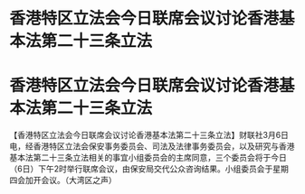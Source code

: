 # 香港特区立法会今日联席会议讨论香港基本法第二十三条立法

# 香港特区立法会今日联席会议讨论香港基本法第二十三条立法

【香港特区立法会今日联席会议讨论香港基本法第二十三条立法】财联社3月6日电，经香港特区立法会保安事务委员会、司法及法律事务委员会，以及研究与香港基本法第二十三条立法相关的事宜小组委员会的主席同意，三个委员会将于今日（6日）下午2时举行联席会议，由保安局交代公众咨询结果。小组委员会于星期四会加开会议。（大湾区之声）

